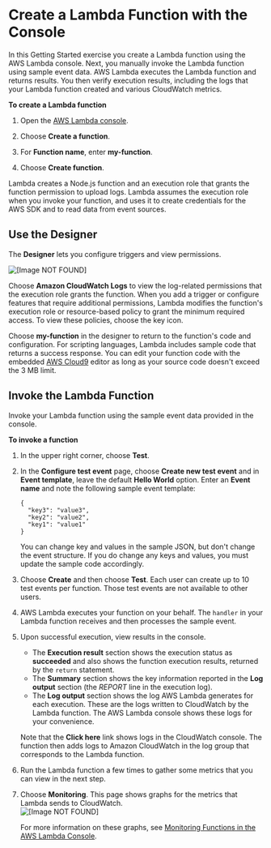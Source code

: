 # Create a Lambda Function with the Console<a name="getting-started-create-function"></a>

In this Getting Started exercise you create a Lambda function using the AWS Lambda console\. Next, you manually invoke the Lambda function using sample event data\. AWS Lambda executes the Lambda function and returns results\. You then verify execution results, including the logs that your Lambda function created and various CloudWatch metrics\. 

**To create a Lambda function**

1. Open the [AWS Lambda console](https://console.aws.amazon.com/lambda/home)\.

1. Choose **Create a function**\.

1. For **Function name**, enter **my\-function**\.

1. Choose **Create function**\.

Lambda creates a Node\.js function and an execution role that grants the function permission to upload logs\. Lambda assumes the execution role when you invoke your function, and uses it to create credentials for the AWS SDK and to read data from event sources\.

## Use the Designer<a name="get-started-designer"></a>

The **Designer** lets you configure triggers and view permissions\.

![\[Image NOT FOUND\]](http://docs.aws.amazon.com/lambda/latest/dg/images/console-designer.png)

Choose **Amazon CloudWatch Logs** to view the log\-related permissions that the execution role grants the function\. When you add a trigger or configure features that require additional permissions, Lambda modifies the function's execution role or resource\-based policy to grant the minimum required access\. To view these policies, choose the key icon\.

Choose **my\-function** in the designer to return to the function's code and configuration\. For scripting languages, Lambda includes sample code that returns a success response\. You can edit your function code with the embedded [AWS Cloud9](https://docs.aws.amazon.com/cloud9/latest/user-guide/) editor as long as your source code doesn't exceed the 3 MB limit\.

## Invoke the Lambda Function<a name="get-started-invoke-manually"></a>

Invoke your Lambda function using the sample event data provided in the console\.

**To invoke a function**

1. In the upper right corner, choose **Test**\.

1. In the **Configure test event** page, choose **Create new test event** and in **Event template**, leave the default **Hello World** option\. Enter an **Event name** and note the following sample event template:

   ```
   {
     "key3": "value3",
     "key2": "value2",
     "key1": "value1"
   }
   ```

   You can change key and values in the sample JSON, but don't change the event structure\. If you do change any keys and values, you must update the sample code accordingly\.

1. Choose **Create** and then choose **Test**\. Each user can create up to 10 test events per function\. Those test events are not available to other users\.

1. AWS Lambda executes your function on your behalf\. The `handler` in your Lambda function receives and then processes the sample event\. 

1. Upon successful execution, view results in the console\. 
   + The **Execution result** section shows the execution status as **succeeded** and also shows the function execution results, returned by the `return` statement\.
   + The **Summary** section shows the key information reported in the **Log output** section \(the *REPORT* line in the execution log\)\.
   + The **Log output** section shows the log AWS Lambda generates for each execution\. These are the logs written to CloudWatch by the Lambda function\. The AWS Lambda console shows these logs for your convenience\.

   Note that the **Click here** link shows logs in the CloudWatch console\. The function then adds logs to Amazon CloudWatch in the log group that corresponds to the Lambda function\.

1. Run the Lambda function a few times to gather some metrics that you can view in the next step\.

1. Choose **Monitoring**\. This page shows graphs for the metrics that Lambda sends to CloudWatch\.  
![\[Image NOT FOUND\]](http://docs.aws.amazon.com/lambda/latest/dg/images/metrics-functions-list.png)

   For more information on these graphs, see [Monitoring Functions in the AWS Lambda Console](monitoring-functions-access-metrics.md)\.